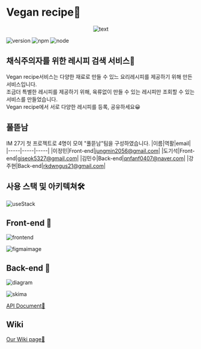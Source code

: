 # Vegan recipe🥑   
<p align="center">
  <img src="https://user-images.githubusercontent.com/75019459/117230778-bdd2dc80-ae58-11eb-8f88-68b0af14d2fc.png" alt="text"/>
</p>
   
![version](https://img.shields.io/badge/Version-v1.0.0-orange) ![npm](https://img.shields.io/npm/v/npm) ![node](https://img.shields.io/badge/node-v12.18.2-green)

## 채식주의자를 위한 레시피 검색 서비스🥑   
Vegan recipe서비스는 다양한 재료로 만들 수 있느 요리레시피를 제공하기 위해 만든 서비스입니다.   
조금더 특별한 레시피를 제공하기 위해, 육류없이 만들 수 있는 레시피만 조회할 수 있는 서비스를 만들었습니다.   
Vegan recipe에서 서로 다양한 레시피를 등록, 공유하세요😀   
   
## 풀뜯남   
   
IM 27기 첫 프로젝트로 4명이 모여 "풀뜯남"팀을 구성하였습니다.
|이름|역활|email|
|-----|-----|-----|
|이정민|Front-end|jungmin2056@gmail.com|
|도기석|Front-end|giseok5327@gmail.com|
|김민수|Back-end|qnfanf0407@naver.com|
|강주현|Back-end|rkdwngus21@gmail.com|
   
## 사용 스택 및 아키텍쳐🛠   
![useStack](https://user-images.githubusercontent.com/75019459/117243729-bc161280-ae72-11eb-98b6-1206a951eccd.png)
   
## Front-end 🔧
   
![frontend](https://user-images.githubusercontent.com/75019459/117248497-0a2f1400-ae7b-11eb-8b45-834dbc6caac6.png)
   
   
![figmaimage](https://user-images.githubusercontent.com/75019459/117249597-d0f7a380-ae7c-11eb-91b6-04a4b7d77390.png)
   
## Back-end 🔧
   
![diagram](https://user-images.githubusercontent.com/75019459/117253354-18ccf980-ae82-11eb-9ab7-79284d882a87.png)
   
![skima](https://user-images.githubusercontent.com/75019459/117249929-5ed38e80-ae7d-11eb-85c5-226b5cf749b9.png)
   
   

<a href="https://github.com/codestates/Vegan_recipe-server/files/6431855/spaces_-MZFxiMA0zCkrf6WMZep_pdf_3071228295.pdf">API Document🥑 </a>
## Wiki
<a href="https://github.com/codestates/MySurpin-client/wiki">Our Wiki page🥑 </a>
